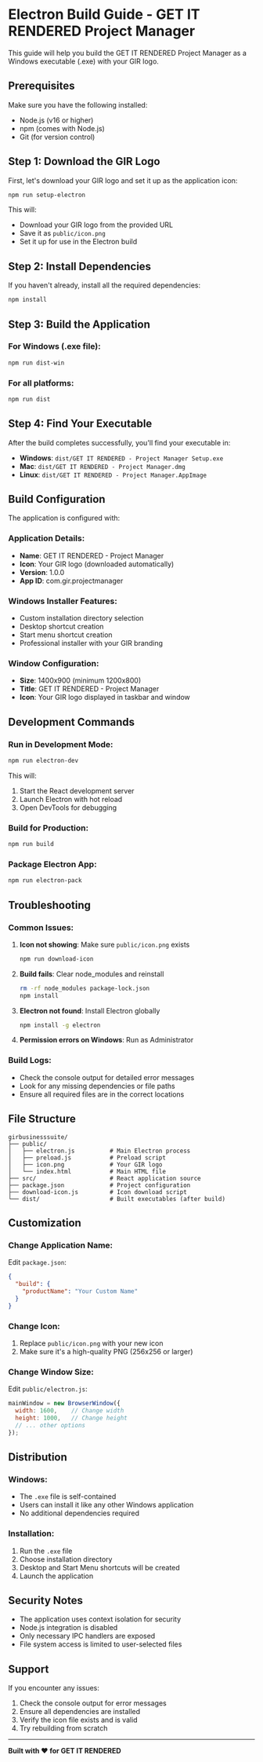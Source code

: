 # Electron Build Guide - GET IT RENDERED Project Manager

This guide will help you build the GET IT RENDERED Project Manager as a Windows executable (.exe) with your GIR logo.

## Prerequisites

Make sure you have the following installed:
- Node.js (v16 or higher)
- npm (comes with Node.js)
- Git (for version control)

## Step 1: Download the GIR Logo

First, let's download your GIR logo and set it up as the application icon:

```bash
npm run setup-electron
```

This will:
- Download your GIR logo from the provided URL
- Save it as `public/icon.png`
- Set it up for use in the Electron build

## Step 2: Install Dependencies

If you haven't already, install all the required dependencies:

```bash
npm install
```

## Step 3: Build the Application

### For Windows (.exe file):
```bash
npm run dist-win
```

### For all platforms:
```bash
npm run dist
```

## Step 4: Find Your Executable

After the build completes successfully, you'll find your executable in:
- **Windows**: `dist/GET IT RENDERED - Project Manager Setup.exe`
- **Mac**: `dist/GET IT RENDERED - Project Manager.dmg`
- **Linux**: `dist/GET IT RENDERED - Project Manager.AppImage`

## Build Configuration

The application is configured with:

### Application Details:
- **Name**: GET IT RENDERED - Project Manager
- **Icon**: Your GIR logo (downloaded automatically)
- **Version**: 1.0.0
- **App ID**: com.gir.projectmanager

### Windows Installer Features:
- Custom installation directory selection
- Desktop shortcut creation
- Start menu shortcut creation
- Professional installer with your GIR branding

### Window Configuration:
- **Size**: 1400x900 (minimum 1200x800)
- **Title**: GET IT RENDERED - Project Manager
- **Icon**: Your GIR logo displayed in taskbar and window

## Development Commands

### Run in Development Mode:
```bash
npm run electron-dev
```

This will:
1. Start the React development server
2. Launch Electron with hot reload
3. Open DevTools for debugging

### Build for Production:
```bash
npm run build
```

### Package Electron App:
```bash
npm run electron-pack
```

## Troubleshooting

### Common Issues:

1. **Icon not showing**: Make sure `public/icon.png` exists
   ```bash
   npm run download-icon
   ```

2. **Build fails**: Clear node_modules and reinstall
   ```bash
   rm -rf node_modules package-lock.json
   npm install
   ```

3. **Electron not found**: Install Electron globally
   ```bash
   npm install -g electron
   ```

4. **Permission errors on Windows**: Run as Administrator

### Build Logs:
- Check the console output for detailed error messages
- Look for any missing dependencies or file paths
- Ensure all required files are in the correct locations

## File Structure

```
girbusinesssuite/
├── public/
│   ├── electron.js          # Main Electron process
│   ├── preload.js           # Preload script
│   ├── icon.png             # Your GIR logo
│   └── index.html           # Main HTML file
├── src/                     # React application source
├── package.json             # Project configuration
├── download-icon.js         # Icon download script
└── dist/                    # Built executables (after build)
```

## Customization

### Change Application Name:
Edit `package.json`:
```json
{
  "build": {
    "productName": "Your Custom Name"
  }
}
```

### Change Icon:
1. Replace `public/icon.png` with your new icon
2. Make sure it's a high-quality PNG (256x256 or larger)

### Change Window Size:
Edit `public/electron.js`:
```javascript
mainWindow = new BrowserWindow({
  width: 1600,    // Change width
  height: 1000,   // Change height
  // ... other options
});
```

## Distribution

### Windows:
- The `.exe` file is self-contained
- Users can install it like any other Windows application
- No additional dependencies required

### Installation:
1. Run the `.exe` file
2. Choose installation directory
3. Desktop and Start Menu shortcuts will be created
4. Launch the application

## Security Notes

- The application uses context isolation for security
- Node.js integration is disabled
- Only necessary IPC handlers are exposed
- File system access is limited to user-selected files

## Support

If you encounter any issues:
1. Check the console output for error messages
2. Ensure all dependencies are installed
3. Verify the icon file exists and is valid
4. Try rebuilding from scratch

---

**Built with ❤️ for GET IT RENDERED** 